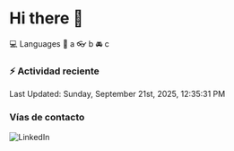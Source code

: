 # Hi there 👋

:computer: Languages
:pencil: a
:eyeglasses: b
:oncoming_automobile: c

### :zap: Actividad reciente
<!--RECENT_ACTIVITY:start-->
<!--RECENT_ACTIVITY:end-->
<!--RECENT_ACTIVITY:last_update-->
Last Updated: Sunday, September 21st, 2025, 12:35:31 PM
<!--RECENT_ACTIVITY:last_update_end-->

### Vías de contacto

![LinkedIn](https://www.linkedin.com/in/irving-hernández-226846205/)
